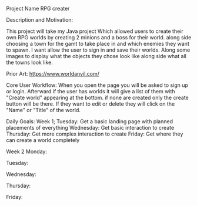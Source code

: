 Project Name
RPG creater

Description and Motivation:

This project will take my Java project Which allowed users to create their own RPG worlds by creating 2 minions and a boss for their world. along side choosing a town for the gamt to take place in and which enemies they want to spawn. I want allow the user to sign in and save their worlds. Along some images to display what the objects they chose look like along side what all the towns look like.

Prior Art:
https://www.worldanvil.com/

Core User Workflow:
When you open the page you will be asked to sign up or login. Afterward if the user has worlds it will give a list of them with "Create world" appearing at the bottom. if none are created only the create button will be there. If they want to edit or delete they will click on the "Name" or "Title" of the world.


Daily Goals:
Week 1;
Tuesday: 
  Get a basic landing page with planned placements of everything
Wednesday:
  Get basic interaction to create
Thursday:
  Get more complex interaction to create
Friday:
  Get where they can create a world completely
  
  
Week 2
Monday:
  
Tuesday:
  
Wednesday:
  
Thursday:
  
Friday:
  
